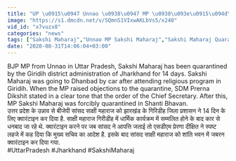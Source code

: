 ```yaml
---
title: "UP \u0915\u0947 Unnao \u0938\u0947 MP \u0938\u093e\u0915\u094d\u0937\u0940 \u092e\u0939\u093e\u0930\u093e\u091c \u091d\u093e\u0930\u0916\u0902\u0921 \u092e\u0947\u0902 14 \u0926\u093f\u0928 \u0915\u0947 \u0932\u093f\u090f \u0915\u094d\u0935\u093e\u0930\u0902\u091f\u0940\u0928, \u0930\u093e\u091c\u0928\u0940\u0924\u093f \u0936\u0941\u0930\u0942 \u0935\u0928\u0907\u0902\u0921\u093f\u092f\u093e \u0939\u093f\u0902\u0926\u0940"
image: "https://s1.dmcdn.net/v/SQmnS1VIxwAKLbVs5/x240"
vid_id: "x7vuzx8"
categories: "news"
tags: ["Sakshi Maharaj","Unnao MP Sakshi Maharaj","Sakshi Maharaj Quarantine"]
date: "2020-08-31T14:06:04+03:00"
---
```

BJP MP from Unnao in Uttar Pradesh, Sakshi Maharaj has been quarantined by the Giridih district administration of Jharkhand for 14 days. Sakshi Maharaj was going to Dhanbad by car after attending religious program in Giridih. When the MP raised objections to the quarantine, SDM Prerna Dikshit stated in a clear tone that the order of the Chief Secretary. After this, MP Sakshi Maharaj was forcibly quarantined in Shanti Bhavan.  <br>उत्तर प्रदेश के उन्नाव से बीजेपी सांसद साक्षी महाराज को झारखंड के गिरिडीह जिला प्रशासन ने 14 दिन के लिए क्वारंटाइन कर दिया है. साक्षी महाराज गिरीडीह में धार्मिक कार्यक्रम में सम्मलित होने के बाद कार से धनबाद जा रहे थे. क्वारंटाइन करने पर जब सांसद ने आपत्ति जताई तो एसडीएम प्रेरणा दीक्षित ने स्पष्ट लहजे में कह दिया कि मुख्य सचिव का आदेश है. इसके बाद सांसद साक्षी महाराज को शांति भवन में जबरन क्वारंटाइन कर दिया गया.  <br>#UttarPradesh #Jharkhand #SakshiMaharaj
